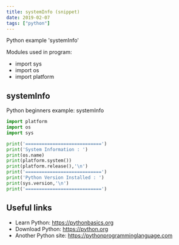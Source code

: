 ```yaml
---
title: systemInfo (snippet)
date: 2019-02-07
tags: ["python"]
---
```

Python example 'systemInfo'


Modules used in program: 
* import sys
* import os  
* import platform  

## systemInfo

Python beginners example: systemInfo

```python
import platform  
import os  
import sys

print('============================')
print('System Information : ')
print(os.name)  
print(platform.system())  
print(platform.release(),'\n')
print('============================')
print('Python Version Installed : ')
print(sys.version,'\n')
print('============================')


```

## Useful links

- Learn Python: https://pythonbasics.org
- Download Python: https://python.org
- Another Python site: https://pythonprogramminglanguage.com
